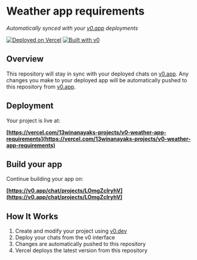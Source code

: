 # Weather app requirements

*Automatically synced with your [v0.app](https://v0.app) deployments*

[![Deployed on Vercel](https://img.shields.io/badge/Deployed%20on-Vercel-black?style=for-the-badge&logo=vercel)](https://vercel.com/13winanayaks-projects/v0-weather-app-requirements)
[![Built with v0](https://img.shields.io/badge/Built%20with-v0.app-black?style=for-the-badge)](https://v0.app/chat/projects/LOmgZcIryhV)

## Overview

This repository will stay in sync with your deployed chats on [v0.app](https://v0.app).
Any changes you make to your deployed app will be automatically pushed to this repository from [v0.app](https://v0.app).

## Deployment

Your project is live at:

**[https://vercel.com/13winanayaks-projects/v0-weather-app-requirements](https://vercel.com/13winanayaks-projects/v0-weather-app-requirements)**

## Build your app

Continue building your app on:

**[https://v0.app/chat/projects/LOmgZcIryhV](https://v0.app/chat/projects/LOmgZcIryhV)**

## How It Works

1. Create and modify your project using [v0.dev](https://v0.dev)
2. Deploy your chats from the v0 interface
3. Changes are automatically pushed to this repository
4. Vercel deploys the latest version from this repository